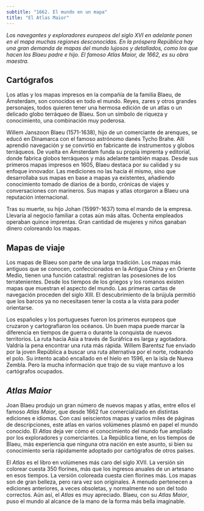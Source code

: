 ```yaml
---
subtitle: "1662. El mundo en un mapa"
title: "El Atlas Maior"
---
```


_Los navegantes y exploradores europeos del siglo XVI en adelante ponen
en el mapa muchas regiones desconocidas. En la próspera República hay
una gran demanda de mapas del mundo lujosos y detallados, como los que
hacen los Blaeu padre e hijo. El famoso Atlas Maior, de 1662, es su obra
maestra._

## Cartógrafos

Los atlas y los mapas impresos en la compañía de la familia Blaeu, de
Ámsterdam, son conocidos en todo el mundo. Reyes, zares y otros grandes
personajes, todos quieren tener una hermosa edición de un atlas o un
delicado globo terráqueo de Blaeu. Son un símbolo de riqueza y
conocimiento, una combinación muy poderosa.

Willem Janszoon Blaeu (1571-1638), hijo de un comerciante de arenques,
se educó en Dinamarca con el famoso astrónomo danés Tycho Brahe. Allí
aprendió navegación y se convirtió en fabricante de instrumentos y
globos terráqueos. De vuelta en Ámsterdam funda su propia imprenta y
editorial, donde fabrica globos terráqueos y más adelante también mapas.
Desde sus primeros mapas impresos en 1605, Blaeu destaca por su calidad
y su enfoque innovador. Las mediciones no las hacía él mismo, sino que
desarrollaba sus mapas en base a mapas ya existentes, añadiendo
conocimiento tomado de diarios de a bordo, crónicas de viajes y
conversaciones con marineros. Sus mapas y atlas otorgaron a Blaeu una
reputación internacional.

Tras su muerte, su hijo Johan (1599?-1637) toma el mando de la empresa.
Llevaría al negocio familiar a cotas aún más altas. Ochenta empleados
operaban quince imprentas. Gran cantidad de mujeres y niños ganaban
dinero coloreando los mapas.

## Mapas de viaje

Los mapas de Blaeu son parte de una larga tradición. Los mapas más
antiguos que se conocen, confeccionados en la Antigua China y en Oriente
Medio, tienen una función catastral: registran las posesiones de los
terratenientes. Desde los tiempos de los griegos y los romanos existen
mapas que muestran el aspecto del mundo. Las primeras cartas de
navegación proceden del siglo XIII. El descubrimiento de la brújula
permitió que los barcos ya no necesitasen tener la costa a la vista para
poder orientarse.

Los españoles y los portugueses fueron los primeros europeos que
cruzaron y cartografiaron los océanos. Un buen mapa puede marcar la
diferencia en tiempos de guerra o durante la conquista de nuevos
territorios. La ruta hacia Asia a través de Suráfrica es larga y
agotadora. Valdría la pena encontrar una ruta más rápida. Willem
Barentsz fue enviado por la joven República a buscar una ruta
alternativa por el norte, rodeando el polo. Su intento acabó encallado
en el hielo en 1596, en la isla de Nueva Zembla. Pero la mucha
información que trajo de su viaje mantuvo a los cartógrafos ocupados.

## _Atlas Maior_

Joan Blaeu produjo un gran número de nuevos mapas y atlas, entre ellos
el famoso _Atlas Maior_, que desde 1662 fue comercializado en distintas
ediciones e idiomas. Con casi seiscientos mapas y varios miles de
páginas de descripciones, este atlas en varios volúmenes plasmó en papel
el mundo conocido. El _Atlas_ deja ver cómo el conocimiento del mundo
fue ampliado por los exploradores y comerciantes. La República tiene, en
los tiempos de Blaeu, más experiencia que ninguna otra nación en este
asunto, si bien su conocimiento sería rápidamente adoptado por
cartógrafos de otros países.

El _Atlas_ es el libro en volúmenes más caro del siglo XVII. La versión
sin colorear cuesta 350 florines, más que los ingresos anuales de un
artesano en esos tiempos. La versión coloreada cuesta cien florines más.
Los mapas son de gran belleza, pero rara vez son originales. A menudo
pertenecen a ediciones anteriores, a veces obsoletas, y normalmente no
son del todo correctos. Aún así, el _Atlas_ es muy apreciado. Blaeu, con
su _Atlas Maior_, puso el mundo al alcance de la mano de la forma más
bella imaginable.
